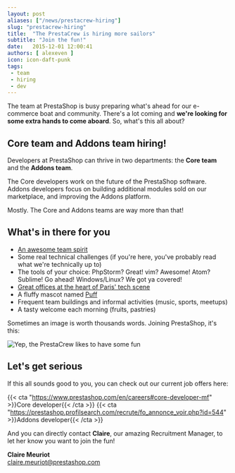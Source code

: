 ```yaml
---
layout: post
aliases: ["/news/prestacrew-hiring"]
slug: "prestacrew-hiring"
title:  "The PrestaCrew is hiring more sailors"
subtitle: "Join the fun!"
date:   2015-12-01 12:00:41
authors: [ alexeven ]
icon: icon-daft-punk
tags:
 - team
 - hiring
 - dev
---
```


The team at PrestaShop is busy preparing what's ahead for our e-commerce boat and community. There's a lot coming and **we're looking for some extra hands to come aboard**. So, what's this all about?

## Core team and Addons team hiring!

Developers at PrestaShop can thrive in two departments: the **Core team** and the **Addons team**.

The Core developers work on the future of the PrestaShop software.
<br>Addons developers focus on building additional modules sold on our marketplace, and improving the Addons platform.

Mostly. The Core and Addons teams are way more than that!


## What's in there for you

* [An awesome team spirit](https://www.instagram.com/prestacrew/)
* Some real technical challenges (if you're here, you've probably read what we're technically up to)
* The tools of your choice: PhpStorm? Great! vim? Awesome! Atom? Sublime! Go ahead! Windows/Linux? We got ya covered!
* [Great offices at the heart of Paris' tech scene](http://www.officelovin.com/2015/07/27/an-exclusive-tour-of-prestashops-hip-paris-headquarters/)
* A fluffy mascot named [Puff](https://twitter.com/puff_life)
* Frequent team buildings and informal activities (music, sports, meetups)
* A tasty welcome each morning (fruits, pastries)

Sometimes an image is worth thousands words. Joining PrestaShop, it's this:

![Yep, the PrestaCrew likes to have some fun](/assets/images/2015/12/prestacrew_hiring.png)


## Let's get serious

If this all sounds good to you, you can check out our current job offers here:

{{< cta "https://www.prestashop.com/en/careers#core-developer-mf" >}}Core developer{{< /cta >}}
{{< cta "https://prestashop.profilsearch.com/recrute/fo_annonce_voir.php?id=544" >}}Addons developer{{< /cta >}}

And you can directly contact **Claire**, our amazing Recruitment Manager, to let her know you want to join the fun!

**Claire Meuriot**
<br><a href="mailto:claire.meuriot@prestashop.com">claire.meuriot@prestashop.com</a>




